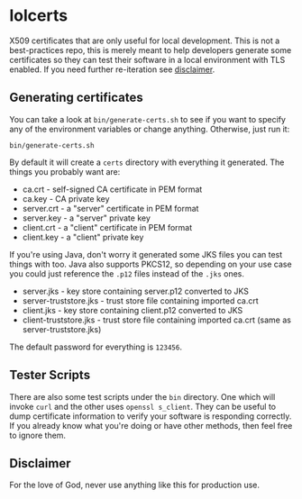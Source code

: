 # lolcerts
X509 certificates that are only useful for local development. This is not a best-practices repo, 
this is merely meant to help developers generate some certificates so they can test their software 
in a local environment with TLS enabled. If you need further re-iteration see [disclaimer](#Disclaimer).

## Generating certificates
You can take a look at `bin/generate-certs.sh` to see if you want to specify any of the environment variables 
or change anything. Otherwise, just run it:

```
bin/generate-certs.sh
```

By default it will create a `certs` directory with everything it generated. The things you probably want are:

* ca.crt - self-signed CA certificate in PEM format
* ca.key - CA private key
* server.crt - a "server" certificate in PEM format
* server.key - a "server" private key
* client.crt - a "client" certificate in PEM format
* client.key - a "client" private key

If you're using Java, don't worry it generated some JKS files you can test things with too. Java also supports PKCS12, 
so depending on your use case you could just reference the ```.p12``` files instead of the ```.jks``` ones.

* server.jks - key store containing server.p12 converted to JKS
* server-truststore.jks - trust store file containing imported ca.crt
* client.jks - key store containing client.p12 converted to JKS
* client-truststore.jks - trust store file containing imported ca.crt (same as server-truststore.jks)

The default password for everything is `123456`. 

## Tester Scripts
There are also some test scripts under the `bin` directory. One which will invoke `curl` and the other uses 
`openssl s_client`. They can be useful to dump certificate information to verify your software is responding 
correctly. If you already know what you're doing or have other methods, then feel free to ignore them.

## Disclaimer
For the love of God, never use anything like this for production use.
